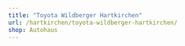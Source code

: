```yaml
---
title: "Toyota Wildberger Hartkirchen"
url: /hartkirchen/toyota-wildberger-hartkirchen/
shop: Autohaus
---
```

